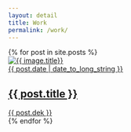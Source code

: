 ```yaml
---
layout: detail
title: Work
permalink: /work/
---
```


<div class="m-work m-body">
  <div class="m-detail--container">
  {% for post in site.posts %}
    <div class="m-work--card">
      <a href="{{ post.url }}">
        <div class="m-work--image-container">
          <img class="m-work--card-image" src="{{ post.image_path }}" alt="{{ image.title}}"/>
        </div>
      </a>
      <a class="m-work--details" href="{{ post.url }}">
        <div class="m-work--card-date">{{ post.date | date_to_long_string }}</div>
        <h2 class="m-work--card-title">{{ post.title }}</h2>
        <div class="m-work--card-dek">{{ post.dek }}</div>
      </a>
    </div>
  {% endfor %}
  </div>
</div>